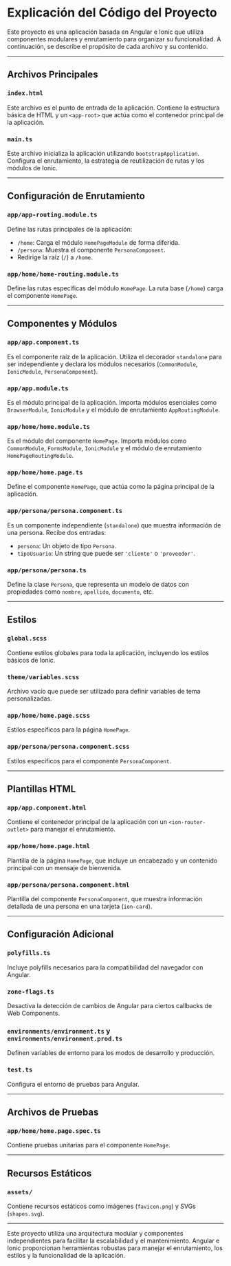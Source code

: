 # Explicación del Código del Proyecto

Este proyecto es una aplicación basada en Angular e Ionic que utiliza componentes modulares y enrutamiento para organizar su funcionalidad. A continuación, se describe el propósito de cada archivo y su contenido.

---

## Archivos Principales

### `index.html`
Este archivo es el punto de entrada de la aplicación. Contiene la estructura básica de HTML y un `<app-root>` que actúa como el contenedor principal de la aplicación.

### `main.ts`
Este archivo inicializa la aplicación utilizando `bootstrapApplication`. Configura el enrutamiento, la estrategia de reutilización de rutas y los módulos de Ionic.

---

## Configuración de Enrutamiento

### `app/app-routing.module.ts`
Define las rutas principales de la aplicación:
- `/home`: Carga el módulo `HomePageModule` de forma diferida.
- `/persona`: Muestra el componente `PersonaComponent`.
- Redirige la raíz (`/`) a `/home`.

### `app/home/home-routing.module.ts`
Define las rutas específicas del módulo `HomePage`. La ruta base (`/home`) carga el componente `HomePage`.

---

## Componentes y Módulos

### `app/app.component.ts`
Es el componente raíz de la aplicación. Utiliza el decorador `standalone` para ser independiente y declara los módulos necesarios (`CommonModule`, `IonicModule`, `PersonaComponent`).

### `app/app.module.ts`
Es el módulo principal de la aplicación. Importa módulos esenciales como `BrowserModule`, `IonicModule` y el módulo de enrutamiento `AppRoutingModule`.

### `app/home/home.module.ts`
Es el módulo del componente `HomePage`. Importa módulos como `CommonModule`, `FormsModule`, `IonicModule` y el módulo de enrutamiento `HomePageRoutingModule`.

### `app/home/home.page.ts`
Define el componente `HomePage`, que actúa como la página principal de la aplicación.

### `app/persona/persona.component.ts`
Es un componente independiente (`standalone`) que muestra información de una persona. Recibe dos entradas:
- `persona`: Un objeto de tipo `Persona`.
- `tipoUsuario`: Un string que puede ser `'cliente'` o `'proveedor'`.

### `app/persona/persona.ts`
Define la clase `Persona`, que representa un modelo de datos con propiedades como `nombre`, `apellido`, `documento`, etc.

---

## Estilos

### `global.scss`
Contiene estilos globales para toda la aplicación, incluyendo los estilos básicos de Ionic.

### `theme/variables.scss`
Archivo vacío que puede ser utilizado para definir variables de tema personalizadas.

### `app/home/home.page.scss`
Estilos específicos para la página `HomePage`.

### `app/persona/persona.component.scss`
Estilos específicos para el componente `PersonaComponent`.

---

## Plantillas HTML

### `app/app.component.html`
Contiene el contenedor principal de la aplicación con un `<ion-router-outlet>` para manejar el enrutamiento.

### `app/home/home.page.html`
Plantilla de la página `HomePage`, que incluye un encabezado y un contenido principal con un mensaje de bienvenida.

### `app/persona/persona.component.html`
Plantilla del componente `PersonaComponent`, que muestra información detallada de una persona en una tarjeta (`ion-card`).

---

## Configuración Adicional

### `polyfills.ts`
Incluye polyfills necesarios para la compatibilidad del navegador con Angular.

### `zone-flags.ts`
Desactiva la detección de cambios de Angular para ciertos callbacks de Web Components.

### `environments/environment.ts` y `environments/environment.prod.ts`
Definen variables de entorno para los modos de desarrollo y producción.

### `test.ts`
Configura el entorno de pruebas para Angular.

---

## Archivos de Pruebas

### `app/home/home.page.spec.ts`
Contiene pruebas unitarias para el componente `HomePage`.

---

## Recursos Estáticos

### `assets/`
Contiene recursos estáticos como imágenes (`favicon.png`) y SVGs (`shapes.svg`).

---

Este proyecto utiliza una arquitectura modular y componentes independientes para facilitar la escalabilidad y el mantenimiento. Angular e Ionic proporcionan herramientas robustas para manejar el enrutamiento, los estilos y la funcionalidad de la aplicación.